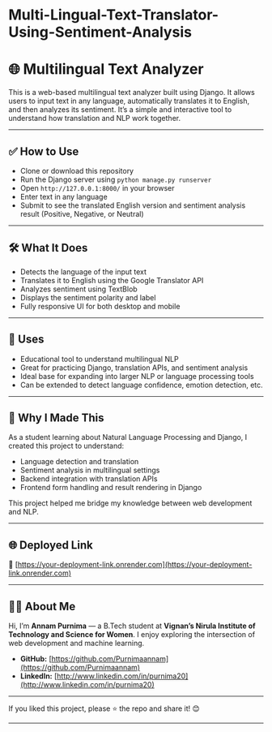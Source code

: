 # Multi-Lingual-Text-Translator-Using-Sentiment-Analysis
# 🌐 Multilingual Text Analyzer

This is a web-based multilingual text analyzer built using Django. It allows users to input text in any language, automatically translates it to English, and then analyzes its sentiment. It’s a simple and interactive tool to understand how translation and NLP work together.

---

## ✅ How to Use

- Clone or download this repository  
- Run the Django server using `python manage.py runserver`  
- Open `http://127.0.0.1:8000/` in your browser  
- Enter text in any language  
- Submit to see the translated English version and sentiment analysis result (Positive, Negative, or Neutral)

---

## 🛠️ What It Does

- Detects the language of the input text  
- Translates it to English using the Google Translator API  
- Analyzes sentiment using TextBlob  
- Displays the sentiment polarity and label  
- Fully responsive UI for both desktop and mobile

---

## 📌 Uses

- Educational tool to understand multilingual NLP  
- Great for practicing Django, translation APIs, and sentiment analysis  
- Ideal base for expanding into larger NLP or language processing tools  
- Can be extended to detect language confidence, emotion detection, etc.

---

## 🎯 Why I Made This

As a student learning about Natural Language Processing and Django, I created this project to understand:

- Language detection and translation  
- Sentiment analysis in multilingual settings  
- Backend integration with translation APIs  
- Frontend form handling and result rendering in Django  

This project helped me bridge my knowledge between web development and NLP.

---

## 🌐 Deployed Link

🔗 [https://your-deployment-link.onrender.com](https://your-deployment-link.onrender.com)

---

## 👩‍💻 About Me

Hi, I’m **Annam Purnima** — a B.Tech student at **Vignan’s Nirula Institute of Technology and Science for Women**. I enjoy exploring the intersection of web development and machine learning.

- **GitHub:** [https://github.com/Purnimaannam](https://github.com/Purnimaannam)  
- **LinkedIn:** [http://www.linkedin.com/in/purnima20](http://www.linkedin.com/in/purnima20)

---

If you liked this project, please ⭐ the repo and share it! 😊

---
